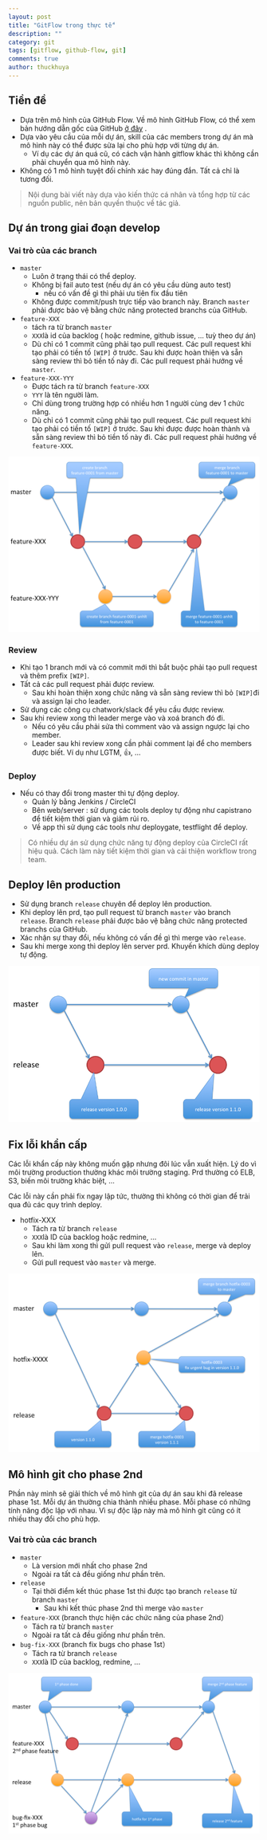 ```yaml
---
layout: post
title: "GitFlow trong thực tế"
description: ""
category: git 
tags: [gitflow, github-flow, git]
comments: true
author: thuckhuya
---
```


## Tiền đề
* Dựa trên mô hình của GitHub Flow. Về mô hình GitHub Flow, có thể xem bản hướng dẫn gốc của GitHub [ở đây](https://guides.github.com/introduction/flow/) .
* Dựa vào yêu cầu của mỗi dự án, skill của các members trong dự án mà mô hình này có thể được sửa lại cho phù hợp với từng dự án.
	* Ví dụ các dự án quá cũ, có cách vận hành gitflow khác thì không cần phải chuyển qua mô hình này.
* Không có 1 mô hình tuyệt đối chính xác hay đúng đắn. Tất cả chỉ là tương đối. 

> Nội dung bài viết này dựa vào kiến thức cá nhân và tổng hợp từ các nguồn public, nên bản quyền thuộc về tác giả. 

## Dự án trong giai đoạn develop

### Vai trò của các branch

* `master`
	* Luôn ở trạng thái có thể deploy. 
	* Không bị fail auto test (nếu dự án có yêu cầu dùng auto test)
		* nếu có vấn đề gì thì phải ưu tiên fix đầu tiên
	* Không được commit/push trực tiếp vào branch này. Branch `master` phải được bảo vệ bằng chức năng protected branchs của GitHub.
* `feature-XXX`
	* tách ra từ branch `master`
	* `XXX`là id của backlog ( hoặc redmine, github issue, ... tuỳ theo dự án)
	* Dù chỉ có 1 commit cũng phải tạo pull request. Các pull request khi tạo phải có tiền tố `[WIP]` ở trước. Sau khi được hoàn thiện và sẵn sàng review thì bỏ tiền tố này đi. Các pull request phải hướng về `master`.
* `feature-XXX-YYY`
	* Được tách ra từ branch `feature-XXX`
	* `YYY` là tên người làm.
	* Chỉ dùng trong trường hợp có nhiều hơn 1 người cùng dev 1 chức năng.
	* Dù chỉ có 1 commit cũng phải tạo pull request. Các pull request khi tạo phải có tiền tố `[WIP]` ở trước. Sau khi được được hoàn thành và sẵn sàng review thì bỏ tiền tố này đi. Các pull request phải hướng về `feature-XXX`.

![github-flow](/public/images/git-model/GitHubFlow.png)

### Review
* Khi tạo 1 branch mới và có commit mới thì bắt buộc phải tạo pull request và thêm prefix `[WIP]`.
* Tất cả các pull request phải được review.
	* Sau khi hoàn thiện xong chức năng và sẵn sàng review thì bỏ `[WIP]`đi và assign lại cho leader.
* Sử dụng các công cụ chatwork/slack để yêu cầu được review.
* Sau khi review xong thì leader merge vào và xoá branch đó đi.
	* Nếu có yêu cầu phải sửa thì comment vào và assign ngược lại cho member.
	* Leader sau khi review xong cần phải comment lại để cho members được biết. Ví dụ như LGTM, :+1:, ...

### Deploy

* Nếu có thay đổi trong master thì tự động deploy.
	* Quản lý bằng Jenkins / CircleCI
	* Bên web/server : sử dụng các tools deploy tự động như capistrano để tiết kiệm thời gian và giảm rủi ro.
	* Về app thì sử dụng các tools như deploygate, testflight để deploy.

> Có nhiều dự án sử dụng chức năng tự động deploy của CircleCI rất hiệu quả. Cách làm này tiết kiệm thời gian và cải thiện workflow trong team.

## Deploy lên production
* Sử dụng branch `release` chuyên để deploy lên production. 
* Khi deploy lên prd, tạo pull request từ branch `master` vào branch `release`. Branch `release` phải được bảo vệ bằng chức năng protected branchs của GitHub.
* Xác nhận sự thay đổi, nếu không có vấn đề gì thì merge vào `release`.
* Sau khi merge xong thì deploy lên server prd. Khuyến khích dùng deploy tự động. 

![release-branch.png](/public/images/git-model/release-branch.png)

## Fix lỗi khẩn cấp

Các lỗi khẩn cấp này không muốn gặp nhưng đôi lúc vẫn xuất hiện. Lý do vì môi trường production thường khác môi trường staging. Prd thường có ELB, S3, biến môi trường khác biệt, ... 

Các lỗi này cần phải fix ngay lập tức, thường thì không có thời gian để trải qua đủ các quy trình deploy. 

* hotfix-XXX
	* Tách ra từ branch `release`
	* `XXX`là ID của backlog hoặc redmine, ...
	* Sau khi làm xong thì gửi pull request vào `release`, merge và deploy lên.
	* Gửi pull request vào `master` và merge.

![hotfix-branch.png](/public/images/git-model/hotfix-branch.png)

## Mô hình git cho phase 2nd

Phần này mình sẽ giải thích về mô hình git của dự án sau khi đã release phase 1st. 
Mỗi dự án thường chia thành nhiều phase. Mỗi phase có những tính năng độc lập với nhau. 
Vì sự độc lập này mà mô hình git cũng có ít nhiều thay đổi cho phù hợp. 


### Vai trò của các branch

* `master`
	* Là version mới nhất cho phase 2nd
	* Ngoài ra tất cả đều giống như phần trên.
* `release`
	* Tại thời điểm kết thúc phase 1st thì được tạo branch `release` từ branch `master`
		* Sau khi kết thúc phase 2nd thì merge vào `master`
* `feature-XXX` (branch thực hiện các chức năng của phase 2nd）
	* Tách ra từ branch `master`
	* Ngoài ra tất cả đều giống như phần trên.
* `bug-fix-XXX` (branch fix bugs cho phase 1st）
	* Tách ra từ branch `release`
	* `XXX`là ID của backlog, redmine, ...

![2nd-develop.png](/public/images/git-model/2nd-develop.png)

